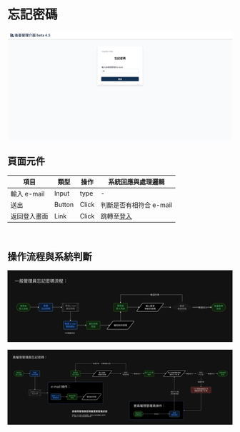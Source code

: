 # 忘記密碼

![畫面示意](asset/forget-password.png)

## 頁面元件

| 項目 | 類型 | 操作 | 系統回應與處理邏輯 |
| --- | --- | --- | --- |
| 輸入 e-mail | Input | type | - |
| 送出 | Button | Click | 判斷是否有相符合 e-mail |
| 返回登入畫面 | Link | Click | 跳轉至[登入](Pages/Account/login.md) |

<br>

## 操作流程與系統判斷

![一般管理員忘記密碼](asset/forget-pw-flow.jpg)

![高級管理員忘記密碼](asset/forget-hp-pw-flow.jpg)

